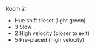 Room 2:
- Hue shift tileset (light green)
- 3 Slow
- 2 High velocity (closer to exit)
- 5 Pre-placed (high velocity)

